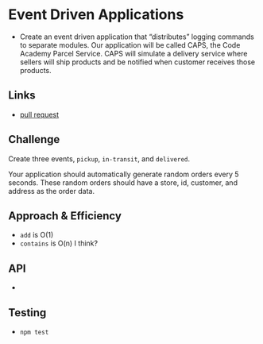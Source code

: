 # Event Driven Applications
    
- Create an event driven application that “distributes” logging commands to separate modules. Our application will be called CAPS, the Code Academy Parcel Service. CAPS will simulate a delivery service where sellers will ship products and be notified when customer receives those products.
    
## Links
    
- [pull request]()
    
## Challenge
    
Create three events, `pickup`, `in-transit`, and `delivered`.

Your application should automatically generate random orders every 5 seconds. These random orders should have a store, id, customer, and address as the order data.
    
## Approach & Efficiency
    
- `add` is O(1)
- `contains` is O(n) I think?
    
## API
    
-
    
## Testing
    
- `npm test`
